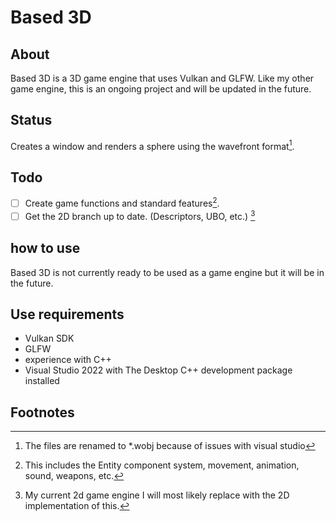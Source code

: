 # Based 3D

## About
Based 3D is a 3D game engine that uses Vulkan and GLFW. Like my other game engine, this is an ongoing project and will be updated in the future.

## Status
Creates a window and renders a sphere using the wavefront format[^2].

## Todo
- [ ] Create game functions and standard features[^1].
- [ ] Get the 2D branch up to date. (Descriptors, UBO, etc.) [^3]

## how to use
Based 3D is not currently ready to be used as a game engine but it will be in the future.

## Use requirements
- Vulkan SDK
- GLFW
- experience with C++
- Visual Studio 2022 with The Desktop C++ development package installed


## Footnotes
[^1]: This includes the Entity component system, movement, animation, sound, weapons, etc.
[^2]: The files are renamed to *.wobj because of issues with visual studio
[^3]: My current 2d game engine I will most likely replace with the 2D implementation of this.
